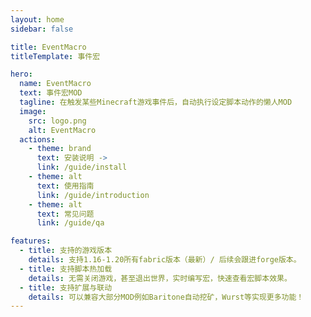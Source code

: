 ```yaml
---
layout: home
sidebar: false

title: EventMacro
titleTemplate: 事件宏

hero:
  name: EventMacro
  text: 事件宏MOD
  tagline: 在触发某些Minecraft游戏事件后，自动执行设定脚本动作的懒人MOD 
  image:
    src: logo.png
    alt: EventMacro
  actions:
    - theme: brand
      text: 安装说明 ->
      link: /guide/install
    - theme: alt
      text: 使用指南
      link: /guide/introduction
    - theme: alt
      text: 常见问题
      link: /guide/qa

features:
  - title: 支持的游戏版本
    details: 支持1.16-1.20所有fabric版本（最新）/ 后续会跟进forge版本。
  - title: 支持脚本热加载
    details: 无需关闭游戏，甚至退出世界，实时编写宏，快速查看宏脚本效果。
  - title: 支持扩展与联动
    details: 可以兼容大部分MOD例如Baritone自动挖矿，Wurst等实现更多功能！
---
```

